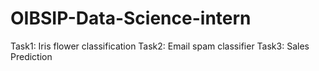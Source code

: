 # OIBSIP-Data-Science-intern

Task1: Iris flower classification
Task2: Email spam classifier
Task3: Sales Prediction
